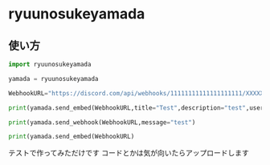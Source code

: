 # ryuunosukeyamada

## 使い方

```python
import ryuunosukeyamada

yamada = ryuunosukeyamada

WebhookURL="https://discord.com/api/webhooks/11111111111111111111/XXXXXXXXXXXXXXXXXXXXXXXXXXXXXXXXXXXXXXXXXXXXXXXXXXXXXXXXXXXXXXXXXXX"

print(yamada.send_embed(WebhookURL,title="Test",description="test",username="teSt",color="FF0000"))

print(yamada.send_webhook(WebhookURL,message="test")

print(yamada.send_embed(WebhookURL)
```

テストで作ってみただけです
コードとかは気が向いたらアップロードします
